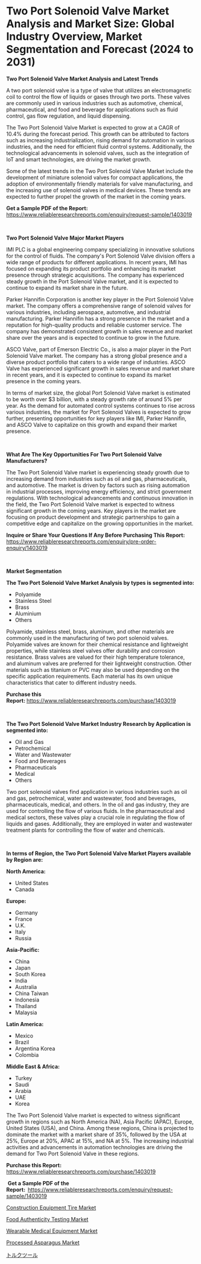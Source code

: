 <p><h1>Two Port Solenoid Valve Market Analysis and Market Size: Global Industry Overview, Market Segmentation and Forecast (2024 to 2031)</h1></p><p><strong>Two Port Solenoid Valve Market Analysis and Latest Trends</strong></p>
<p><p>A two port solenoid valve is a type of valve that utilizes an electromagnetic coil to control the flow of liquids or gases through two ports. These valves are commonly used in various industries such as automotive, chemical, pharmaceutical, and food and beverage for applications such as fluid control, gas flow regulation, and liquid dispensing.</p><p>The Two Port Solenoid Valve Market is expected to grow at a CAGR of 10.4% during the forecast period. This growth can be attributed to factors such as increasing industrialization, rising demand for automation in various industries, and the need for efficient fluid control systems. Additionally, the technological advancements in solenoid valves, such as the integration of IoT and smart technologies, are driving the market growth.</p><p>Some of the latest trends in the Two Port Solenoid Valve Market include the development of miniature solenoid valves for compact applications, the adoption of environmentally friendly materials for valve manufacturing, and the increasing use of solenoid valves in medical devices. These trends are expected to further propel the growth of the market in the coming years.</p></p>
<p><strong>Get a Sample PDF of the Report:&nbsp;</strong> <a href="https://www.reliableresearchreports.com/enquiry/request-sample/1403019">https://www.reliableresearchreports.com/enquiry/request-sample/1403019</a></p>
<p>&nbsp;</p>
<p><strong>Two Port Solenoid Valve Major Market Players</strong></p>
<p><p>IMI PLC is a global engineering company specializing in innovative solutions for the control of fluids. The company's Port Solenoid Valve division offers a wide range of products for different applications. In recent years, IMI has focused on expanding its product portfolio and enhancing its market presence through strategic acquisitions. The company has experienced steady growth in the Port Solenoid Valve market, and it is expected to continue to expand its market share in the future.</p><p>Parker Hannifin Corporation is another key player in the Port Solenoid Valve market. The company offers a comprehensive range of solenoid valves for various industries, including aerospace, automotive, and industrial manufacturing. Parker Hannifin has a strong presence in the market and a reputation for high-quality products and reliable customer service. The company has demonstrated consistent growth in sales revenue and market share over the years and is expected to continue to grow in the future.</p><p>ASCO Valve, part of Emerson Electric Co., is also a major player in the Port Solenoid Valve market. The company has a strong global presence and a diverse product portfolio that caters to a wide range of industries. ASCO Valve has experienced significant growth in sales revenue and market share in recent years, and it is expected to continue to expand its market presence in the coming years.</p><p>In terms of market size, the global Port Solenoid Valve market is estimated to be worth over $3 billion, with a steady growth rate of around 5% per year. As the demand for automated control systems continues to rise across various industries, the market for Port Solenoid Valves is expected to grow further, presenting opportunities for key players like IMI, Parker Hannifin, and ASCO Valve to capitalize on this growth and expand their market presence.</p></p>
<p>&nbsp;</p>
<p><strong>What Are The Key Opportunities For Two Port Solenoid Valve Manufacturers?</strong></p>
<p><p>The Two Port Solenoid Valve market is experiencing steady growth due to increasing demand from industries such as oil and gas, pharmaceuticals, and automotive. The market is driven by factors such as rising automation in industrial processes, improving energy efficiency, and strict government regulations. With technological advancements and continuous innovation in the field, the Two Port Solenoid Valve market is expected to witness significant growth in the coming years. Key players in the market are focusing on product development and strategic partnerships to gain a competitive edge and capitalize on the growing opportunities in the market.</p></p>
<p><strong>Inquire or Share Your Questions If Any Before Purchasing This Report:</strong> <a href="https://www.reliableresearchreports.com/enquiry/pre-order-enquiry/1403019">https://www.reliableresearchreports.com/enquiry/pre-order-enquiry/1403019</a></p>
<p>&nbsp;</p>
<p><strong>Market Segmentation</strong></p>
<p><strong>The Two Port Solenoid Valve Market Analysis by types is segmented into:</strong></p>
<p><ul><li>Polyamide</li><li>Stainless Steel</li><li>Brass</li><li>Aluminium</li><li>Others</li></ul></p>
<p><p>Polyamide, stainless steel, brass, aluminum, and other materials are commonly used in the manufacturing of two port solenoid valves. Polyamide valves are known for their chemical resistance and lightweight properties, while stainless steel valves offer durability and corrosion resistance. Brass valves are valued for their high temperature tolerance, and aluminum valves are preferred for their lightweight construction. Other materials such as titanium or PVC may also be used depending on the specific application requirements. Each material has its own unique characteristics that cater to different industry needs.</p></p>
<p><strong>Purchase this Report:&nbsp;</strong><a href="https://www.reliableresearchreports.com/purchase/1403019">https://www.reliableresearchreports.com/purchase/1403019</a></p>
<p>&nbsp;</p>
<p><strong>The Two Port Solenoid Valve Market Industry Research by Application is segmented into:</strong></p>
<p><ul><li>Oil and Gas</li><li>Petrochemical</li><li>Water and Wastewater</li><li>Food and Beverages</li><li>Pharmaceuticals</li><li>Medical</li><li>Others</li></ul></p>
<p><p>Two port solenoid valves find application in various industries such as oil and gas, petrochemical, water and wastewater, food and beverages, pharmaceuticals, medical, and others. In the oil and gas industry, they are used for controlling the flow of various fluids. In the pharmaceutical and medical sectors, these valves play a crucial role in regulating the flow of liquids and gases. Additionally, they are employed in water and wastewater treatment plants for controlling the flow of water and chemicals.</p></p>
<p>&nbsp;</p>
<p><strong>In terms of Region, the Two Port Solenoid Valve Market Players available by Region are:</strong></p>
<p>
    <p> <strong> North America: </strong>
        <ul>
            <li>United States</li>
            <li>Canada</li>
        </ul>
        </p> 
    <p> <strong> Europe: </strong>
        <ul>
            <li>Germany</li>
            <li>France</li>
            <li>U.K.</li>
            <li>Italy</li>
            <li>Russia</li>
        </ul>
        </p> 
    <p> <strong> Asia-Pacific: </strong>
        <ul>
            <li>China</li>
            <li>Japan</li>
            <li>South Korea</li>
            <li>India</li>
            <li>Australia</li>
            <li>China Taiwan</li>
            <li>Indonesia</li>
            <li>Thailand</li>
            <li>Malaysia</li>
        </ul>
        </p> 
    <p> <strong> Latin America: </strong>
        <ul>
            <li>Mexico</li>
            <li>Brazil</li>
            <li>Argentina Korea</li>
            <li>Colombia</li>
        </ul>
        </p> 
    <p> <strong> Middle East & Africa: </strong>
        <ul>
            <li>Turkey</li>
            <li>Saudi</li>
            <li>Arabia</li>
            <li>UAE</li>
            <li>Korea</li>
        </ul>
    </p>
    </p>
<p><p>The Two Port Solenoid Valve market is expected to witness significant growth in regions such as North America (NA), Asia Pacific (APAC), Europe, United States (USA), and China. Among these regions, China is projected to dominate the market with a market share of 35%, followed by the USA at 25%, Europe at 20%, APAC at 15%, and NA at 5%. The increasing industrial activities and advancements in automation technologies are driving the demand for Two Port Solenoid Valve in these regions.</p></p>
<p><strong>Purchase this Report: </strong><a href="https://www.reliableresearchreports.com/purchase/1403019">https://www.reliableresearchreports.com/purchase/1403019</a></p>
<p>&nbsp;<strong>Get a Sample PDF of the Report:&nbsp;&nbsp;</strong><a href="https://www.reliableresearchreports.com/enquiry/request-sample/1403019">https://www.reliableresearchreports.com/enquiry/request-sample/1403019</a></p>
<p><strong></strong></p>
<p><p><a href="https://view.publitas.com/reportprime-1/construction-equipment-tire-market-provides-detailed-segmentation-of-this-market-based-on-type-application-and-region-and-forecast-for-the-period-from-2024-2031/">Construction Equipment Tire Market</a></p><p><a href="https://github.com/Sherrillcrooksxa8i18ucf2m/Market-Research-Report-List-1/blob/main/food-authenticity-testing-market.md">Food Authenticity Testing Market</a></p><p><a href="https://gamy-alyssum-396.notion.site/Wearable-Medical-Equipment-Market-Size-and-Examines-its-Market-Scope-with-a-Primary-Focus-on-Growt-be2b6a3f4835403aa7d15d2d4cdd189f">Wearable Medical Equipment Market</a></p><p><a href="https://poised-avenue-46d.notion.site/Processed-Asparagus-Market-with-the-goal-of-estimating-the-market-size-and-future-growth-potential-o-be822f1c540b4a0fb6159d0c662cfefd">Processed Asparagus Market</a></p><p><a href="https://medium.com/@dashawnmoen/%E3%83%88%E3%83%AB%E3%82%AF%E3%83%84%E3%83%BC%E3%83%AB%E5%B8%82%E5%A0%B4%E3%81%AE%E8%A6%8F%E6%A8%A1-%E5%B8%82%E5%A0%B4%E5%B1%95%E6%9C%9B%E3%81%A8%E5%B8%82%E5%A0%B4%E4%BA%88%E6%B8%AC-2024%E5%B9%B4%E3%81%8B%E3%82%892031%E5%B9%B4-5ece3adf11b1">トルクツール</a></p></p>